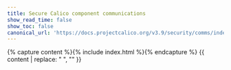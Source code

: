 ```yaml
---
title: Secure Calico component communications
show_read_time: false
show_toc: false
canonical_url: 'https://docs.projectcalico.org/v3.9/security/comms/index'
---
```


{% capture content %}{% include index.html %}{% endcapture %}
{{ content | replace: "    ", "" }}
